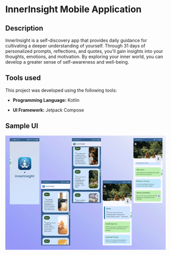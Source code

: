 # InnerInsight Mobile Application

## Description

InnerInsight is a self-discovery app that provides daily guidance for cultivating a deeper understanding of yourself. Through 31 days of personalized prompts, reflections, and quotes, you'll gain insights into your thoughts, emotions, and motivation. By exploring your inner world, you can develop a greater sense of self-awareness and well-being.

## Tools used

This project was developed using the following tools:

- **Programming Language:** Kotlin

- **UI Framework:** Jetpack Compose

## Sample UI

![Sample UI](screenshots/sample%20ui%20sz.png)
